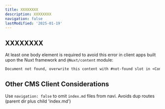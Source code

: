 ```yaml
---
title: XXXXXXXX
description: XXXXXXXX
navigation: false
lastModified: '2025-01-19'
---
```


## XXXXXXXX

At least one body element is required to avoid this error in client apps built upon the Nuxt framework and `@Nuxt/content` module:

```txt
Document not found, overwrite this content with #not-found slot in <ContentDoc>.
```

## Other CMS Client Considerations

Use `navigation: false` to omit `index.md` files from navi.  Avoids dup routes (parent dir plus child 'index.md')

